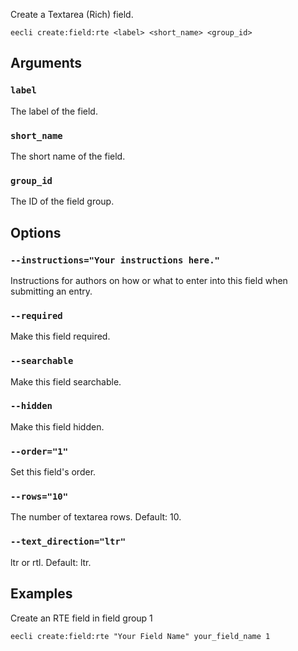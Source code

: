 Create a Textarea (Rich) field.

```
eecli create:field:rte <label> <short_name> <group_id>
```

## Arguments

### `label`

The label of the field.

### `short_name`

The short name of the field.

### `group_id`

The ID of the field group.

## Options

### `--instructions="Your instructions here."`

Instructions for authors on how or what to enter into this field when submitting an entry.

### `--required`

Make this field required.

### `--searchable`

Make this field searchable.

### `--hidden`

Make this field hidden.

### `--order="1"`

Set this field's order.

### `--rows="10"`

The number of textarea rows. Default: 10.

### `--text_direction="ltr"`

ltr or rtl. Default: ltr.

## Examples

Create an RTE field in field group 1

```
eecli create:field:rte "Your Field Name" your_field_name 1
```